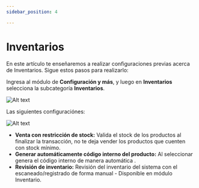 ```yaml
---
sidebar_position: 4

---
```

# Inventarios

En este artículo te enseñaremos a realizar configuraciones previas acerca de Inventarios. Sigue estos pasos para realizarlo:

Ingresa al módulo de **Configuración y más**, y luego en **Inventarios** selecciona la subcategoría **Inventarios**.

![Alt text](img/Configuracin-inventario1.jpg)

Las siguientes configuraciónes:

![Alt text](img/Configuracin-inventario2.jpg)

* **Venta con restricción de stock:** Valida el stock de los productos al finalizar la transacción, no te deja vender los productos que cuenten con stock mínimo.
* **Generar automáticamente código interno del producto:** Al seleccionar genera el código interno de manera automática .
* **Revisión de inventario:** Revisión del inventario del sistema con el escaneado/registrado de forma manual - Disponible en módulo Inventario.
